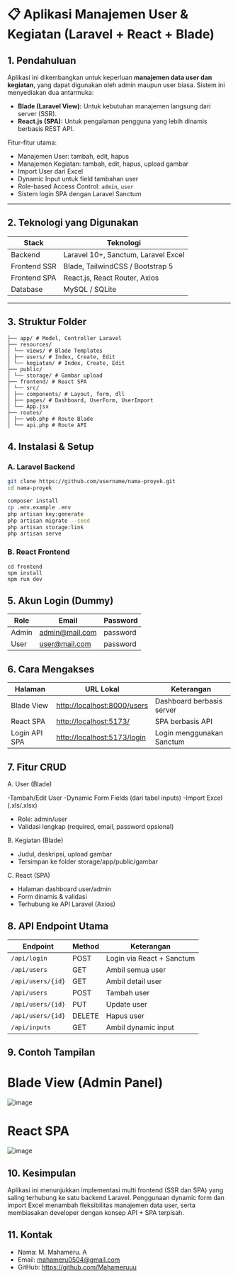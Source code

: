 # 📋 Aplikasi Manajemen User & Kegiatan (Laravel + React + Blade)

## 1. Pendahuluan

Aplikasi ini dikembangkan untuk keperluan **manajemen data user dan kegiatan**, yang dapat digunakan oleh admin maupun user biasa. Sistem ini menyediakan dua antarmuka:

- **Blade (Laravel View):** Untuk kebutuhan manajemen langsung dari server (SSR).
- **React.js (SPA):** Untuk pengalaman pengguna yang lebih dinamis berbasis REST API.

Fitur-fitur utama:
- Manajemen User: tambah, edit, hapus
- Manajemen Kegiatan: tambah, edit, hapus, upload gambar
- Import User dari Excel
- Dynamic Input untuk field tambahan user
- Role-based Access Control: `admin`, `user`
- Sistem login SPA dengan Laravel Sanctum

---

## 2. Teknologi yang Digunakan

| Stack        | Teknologi                          |
|--------------|-------------------------------------|
| Backend      | Laravel 10+, Sanctum, Laravel Excel |
| Frontend SSR | Blade, TailwindCSS / Bootstrap 5    |
| Frontend SPA | React.js, React Router, Axios       |
| Database     | MySQL / SQLite                      |

---

## 3. Struktur Folder

``` text
├── app/ # Model, Controller Laravel
├── resources/
│ └── views/ # Blade Templates
│ ├── users/ # Index, Create, Edit
│ └── kegiatan/ # Index, Create, Edit
├── public/
│ └── storage/ # Gambar upload
├── frontend/ # React SPA
│ └── src/
│ ├── components/ # Layout, form, dll
│ ├── pages/ # Dashboard, UserForm, UserImport
│ └── App.jsx
├── routes/
│ ├── web.php # Route Blade
│ └── api.php # Route API
```

## 4. Instalasi & Setup

### A. Laravel Backend

```bash
git clone https://github.com/username/nama-proyek.git
cd nama-proyek

composer install
cp .env.example .env
php artisan key:generate
php artisan migrate --seed
php artisan storage:link
php artisan serve
```
### B. React Frontend

```
cd frontend
npm install
npm run dev
```

## 5. Akun Login (Dummy)

| Role  | Email                                   | Password |
| ----- | --------------------------------------- | -------- |
| Admin | [admin@mail.com](mailto:admin@mail.com) | password |
| User  | [user@mail.com](mailto:user@mail.com)   | password |

## 6. Cara Mengakses

| Halaman       | URL Lokal                                                  | Keterangan                |
| ------------- | ---------------------------------------------------------- | ------------------------- |
| Blade View    | [http://localhost:8000/users](http://localhost:8000/users) | Dashboard berbasis server |
| React SPA     | [http://localhost:5173/](http://localhost:5173/)           | SPA berbasis API          |
| Login API SPA | [http://localhost:5173/login](http://localhost:5173/login) | Login menggunakan Sanctum |

## 7. Fitur CRUD

A. User (Blade)

-Tambah/Edit User
-Dynamic Form Fields (dari tabel inputs)
-Import Excel (.xls/.xlsx)
- Role: admin/user
- Validasi lengkap (required, email, password opsional)

B. Kegiatan (Blade)

- Judul, deskripsi, upload gambar
- Tersimpan ke folder storage/app/public/gambar

C. React (SPA)

- Halaman dashboard user/admin
- Form dinamis & validasi
- Terhubung ke API Laravel (Axios)

## 8. API Endpoint Utama

| Endpoint          | Method | Keterangan                |
| ----------------- | ------ | ------------------------- |
| `/api/login`      | POST   | Login via React + Sanctum |
| `/api/users`      | GET    | Ambil semua user          |
| `/api/users/{id}` | GET    | Ambil detail user         |
| `/api/users`      | POST   | Tambah user               |
| `/api/users/{id}` | PUT    | Update user               |
| `/api/users/{id}` | DELETE | Hapus user                |
| `/api/inputs`     | GET    | Ambil dynamic input       |

## 9. Contoh Tampilan

# Blade View (Admin Panel)
![image](https://github.com/user-attachments/assets/5de3e3b9-647d-48ff-a139-f55392a7684a)

# React SPA
![image](https://github.com/user-attachments/assets/76ba0d61-bd31-4eae-8c8e-5092953bb5dd)

## 10. Kesimpulan
Aplikasi ini menunjukkan implementasi multi frontend (SSR dan SPA) yang saling terhubung ke satu backend Laravel. Penggunaan dynamic form dan import Excel menambah fleksibilitas manajemen data user, serta membiasakan developer dengan konsep API + SPA terpisah.

## 11. Kontak
- Nama: M. Mahameru. A
- Email: mahameru0504@gmail.com
- GitHub: https://github.com/Mahameruuu
